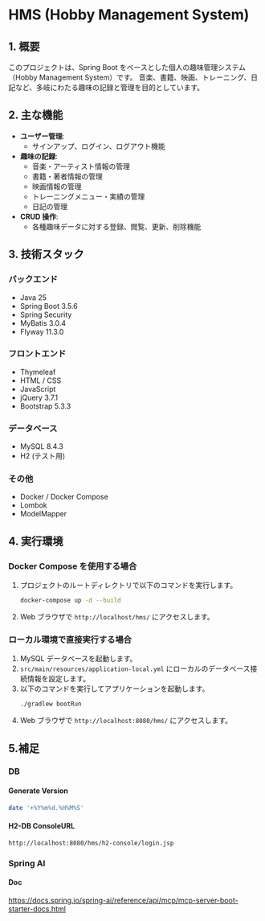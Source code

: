 # HMS (Hobby Management System)

## 1. 概要

このプロジェクトは、Spring Boot をベースとした個人の趣味管理システム（Hobby Management System）です。
音楽、書籍、映画、トレーニング、日記など、多岐にわたる趣味の記録と管理を目的としています。

## 2. 主な機能

- **ユーザー管理**:
  - サインアップ、ログイン、ログアウト機能
- **趣味の記録**:
  - 音楽・アーティスト情報の管理
  - 書籍・著者情報の管理
  - 映画情報の管理
  - トレーニングメニュー・実績の管理
  - 日記の管理
- **CRUD 操作**:
  - 各種趣味データに対する登録、閲覧、更新、削除機能

## 3. 技術スタック

### バックエンド

- Java 25
- Spring Boot 3.5.6
- Spring Security
- MyBatis 3.0.4
- Flyway 11.3.0

### フロントエンド

- Thymeleaf
- HTML / CSS
- JavaScript
- jQuery 3.7.1
- Bootstrap 5.3.3

### データベース

- MySQL 8.4.3
- H2 (テスト用)

### その他

- Docker / Docker Compose
- Lombok
- ModelMapper

## 4. 実行環境

### Docker Compose を使用する場合

1.  プロジェクトのルートディレクトリで以下のコマンドを実行します。
    ```bash
    docker-compose up -d --build
    ```
2.  Web ブラウザで `http://localhost/hms/` にアクセスします。

### ローカル環境で直接実行する場合

1.  MySQL データベースを起動します。
2.  `src/main/resources/application-local.yml` にローカルのデータベース接続情報を設定します。
3.  以下のコマンドを実行してアプリケーションを起動します。
    ```bash
    ./gradlew bootRun
    ```
4.  Web ブラウザで `http://localhost:8080/hms/` にアクセスします。

## 5.補足

### DB

#### Generate Version

```bash
date '+%Y%m%d.%H%M%S'
```

#### H2-DB ConsoleURL

`http://localhost:8080/hms/h2-console/login.jsp`

### Spring AI
#### Doc
https://docs.spring.io/spring-ai/reference/api/mcp/mcp-server-boot-starter-docs.html